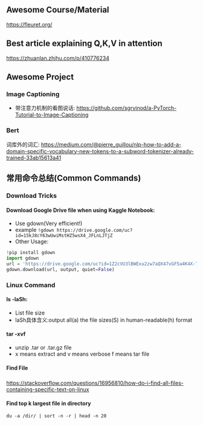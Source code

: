 ## Awesome Course/Material
https://fleuret.org/

## Best article explaining Q,K,V in attention
https://zhuanlan.zhihu.com/p/410776234

## Awesome Project
### Image Captioning
- 带注意力机制的看图说话: https://github.com/sgrvinod/a-PyTorch-Tutorial-to-Image-Captioning
### Bert
词库外的词汇: https://medium.com/@pierre_guillou/nlp-how-to-add-a-domain-specific-vocabulary-new-tokens-to-a-subword-tokenizer-already-trained-33ab15613a41

## 常用命令总结(Common Commands)

### Download Tricks
#### Download Google Drive file when using Kaggle Notebook:
- Use gdown(Very efficient!)
- example ```!gdown https://drive.google.com/uc?id=15kJ8cY63wUwiMstHZ5wsX4_JFLnLJTjZ```
- Other Usage: 
```python
!pip install gdown
import gdown 
url = 'https://drive.google.com/uc?id=1Z2cVU3lBWExu2zw7aQX47vGF5a4K4X-T' output = 'new-data.csv' 
gdown.download(url, output, quiet=False)
```
### Linux Command
#### ls -laSh:
- List file size
- laSh具体含义:output all(a) the file sizes(S) in human-readable(h) format 

#### tar -xvf
- unzip .tar or .tar.gz file
- x means extract and v means verbose f means tar file
<!-- - alternative: **!gzip** -d FILENAME.tar.gz -->

#### Find File
##### 
https://stackoverflow.com/questions/16956810/how-do-i-find-all-files-containing-specific-text-on-linux

#### Find top k largest file in directory
```
du -a /dir/ | sort -n -r | head -n 20
```
